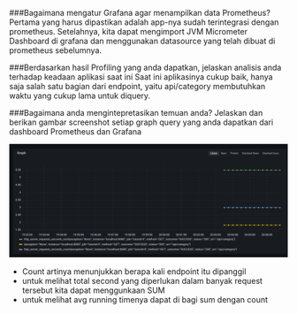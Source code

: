 ###Bagaimana mengatur Grafana agar menampilkan data Prometheus?
Pertama yang harus dipastikan adalah app-nya sudah terintegrasi dengan prometheus. Setelahnya, kita dapat mengimport JVM Micrometer Dashboard di grafana dan menggunakan datasource yang telah dibuat di prometheus sebelumnya. 

###Berdasarkan hasil Profiling yang anda dapatkan, jelaskan analisis anda terhadap keadaan aplikasi saat ini
Saat ini aplikasinya cukup baik, hanya saja salah satu bagian dari endpoint, yaitu api/category membutuhkan waktu yang cukup lama untuk diquery.

###Bagaimana anda mengintepretasikan temuan anda? Jelaskan dan berikan gambar screenshot setiap graph query yang anda dapatkan dari dashboard Prometheus dan Grafana

![img.png](img.png)

- Count artinya menunjukkan berapa kali endpoint itu dipanggil
- untuk melihat total second yang diperlukan dalam banyak request tersebut kita dapat menggunkaan SUM
- untuk melihat avg running timenya dapat di bagi  sum dengan count
